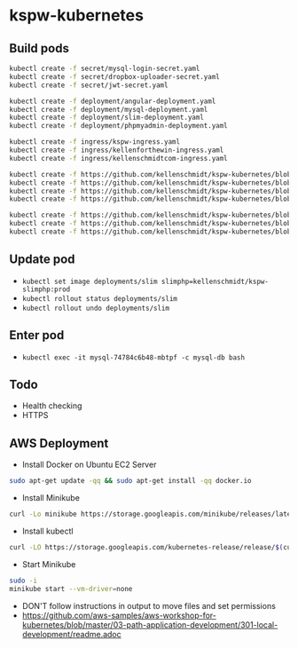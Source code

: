 # kspw-kubernetes

## Build pods

```sh
kubectl create -f secret/mysql-login-secret.yaml
kubectl create -f secret/dropbox-uploader-secret.yaml
kubectl create -f secret/jwt-secret.yaml
```

```sh
kubectl create -f deployment/angular-deployment.yaml
kubectl create -f deployment/mysql-deployment.yaml
kubectl create -f deployment/slim-deployment.yaml
kubectl create -f deployment/phpmyadmin-deployment.yaml
```

```sh
kubectl create -f ingress/kspw-ingress.yaml
kubectl create -f ingress/kellenforthewin-ingress.yaml
kubectl create -f ingress/kellenschmidtcom-ingress.yaml
```

```sh
kubectl create -f https://github.com/kellenschmidt/kspw-kubernetes/blob/master/deployment/angular-deployment.yaml
kubectl create -f https://github.com/kellenschmidt/kspw-kubernetes/blob/master/deployment/mysql-deployment.yaml
kubectl create -f https://github.com/kellenschmidt/kspw-kubernetes/blob/master/deployment/slim-deployment.yaml
kubectl create -f https://github.com/kellenschmidt/kspw-kubernetes/blob/master/deployment/phpmyadmin-deployment.yaml
```

```sh
kubectl create -f https://github.com/kellenschmidt/kspw-kubernetes/blob/master/ingress/kspw-ingress.yaml
kubectl create -f https://github.com/kellenschmidt/kspw-kubernetes/blob/master/ingress/kellenforthewin-ingress.yaml
kubectl create -f https://github.com/kellenschmidt/kspw-kubernetes/blob/master/ingress/kellenschmidtcom-ingress.yaml
```

## Update pod

- `kubectl set image deployments/slim slimphp=kellenschmidt/kspw-slimphp:prod`
- `kubectl rollout status deployments/slim`
- `kubectl rollout undo deployments/slim`

## Enter pod

- `kubectl exec -it mysql-74784c6b48-mbtpf -c mysql-db bash`

## Todo

- Health checking
- HTTPS

## AWS Deployment

- Install Docker on Ubuntu EC2 Server

```sh
sudo apt-get update -qq && sudo apt-get install -qq docker.io
```

- Install Minikube

```sh
curl -Lo minikube https://storage.googleapis.com/minikube/releases/latest/minikube-linux-amd64 && chmod +x minikube && mv minikube /usr/local/bin/
```

- Install kubectl

```sh
curl -LO https://storage.googleapis.com/kubernetes-release/release/$(curl -s https://storage.googleapis.com/kubernetes-release/release/stable.txt)/bin/linux/amd64/kubectl && chmod +x ./kubectl && sudo mv ./kubectl /usr/local/bin/kubectl
```

- Start Minikube

```sh
sudo -i
minikube start --vm-driver=none
```

- DON'T follow instructions in output to move files and set permissions
- https://github.com/aws-samples/aws-workshop-for-kubernetes/blob/master/03-path-application-development/301-local-development/readme.adoc
